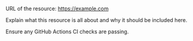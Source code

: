 URL of the resource: https://example.com

Explain what this resource is all about and why it should be included here.

Ensure any GitHub Actions CI checks are passing.